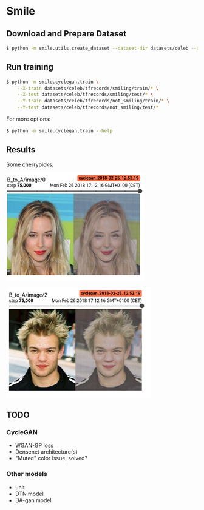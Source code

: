 # Smile

## Download and Prepare Dataset
```bash
$ python -m smile.utils.create_dataset --dataset-dir datasets/celeb --attribute Smiling
```

## Run training
```bash
$ python -m smile.cyclegan.train \
    --X-train datasets/celeb/tfrecords/smiling/train/* \
    --X-test datasets/celeb/tfrecords/smiling/test/* \
    --Y-train datasets/celeb/tfrecords/not_smiling/train/* \
    --Y-test datasets/celeb/tfrecords/not_smiling/test/*
```

For more options:
```bash
$ python -m smile.cyclegan.train --help
```

## Results
Some cherrypicks.

![alt text](pics/cherrypick1.png)

![alt text](pics/cherrypick2.png)

## TODO

### CycleGAN
* WGAN-GP loss
* Densenet architecture(s)
* "Muted" color issue, solved?

### Other models
* unit
* DTN model
* DA-gan model
